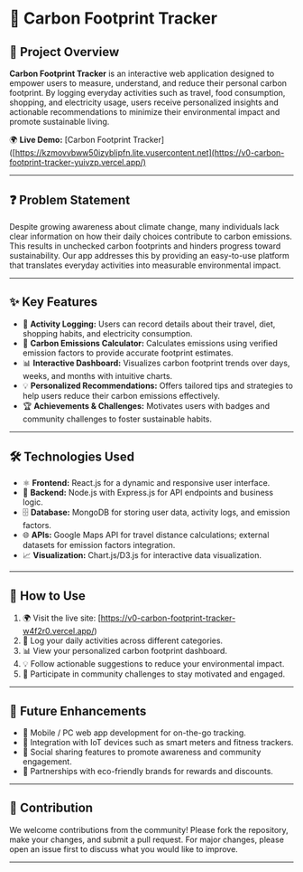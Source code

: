 
# 🌿 Carbon Footprint Tracker

## 📘 Project Overview  
**Carbon Footprint Tracker** is an interactive web application designed to empower users to measure, understand, and reduce their personal carbon footprint. By logging everyday activities such as travel, food consumption, shopping, and electricity usage, users receive personalized insights and actionable recommendations to minimize their environmental impact and promote sustainable living.

🌍 **Live Demo:** [Carbon Footprint Tracker]([https://kzmovvbww50izyblipfn.lite.vusercontent.net](https://v0-carbon-footprint-tracker-yuivzp.vercel.app/)

---

## ❓ Problem Statement  
Despite growing awareness about climate change, many individuals lack clear information on how their daily choices contribute to carbon emissions. This results in unchecked carbon footprints and hinders progress toward sustainability. Our app addresses this by providing an easy-to-use platform that translates everyday activities into measurable environmental impact.

---

## ✨ Key Features  
- 📝 **Activity Logging:** Users can record details about their travel, diet, shopping habits, and electricity consumption.  
- 🧮 **Carbon Emissions Calculator:** Calculates emissions using verified emission factors to provide accurate footprint estimates.  
- 📊 **Interactive Dashboard:** Visualizes carbon footprint trends over days, weeks, and months with intuitive charts.  
- 💡 **Personalized Recommendations:** Offers tailored tips and strategies to help users reduce their carbon emissions effectively.  
- 🏆 **Achievements & Challenges:** Motivates users with badges and community challenges to foster sustainable habits.

---

## 🛠️ Technologies Used  
- ⚛️ **Frontend:** React.js for a dynamic and responsive user interface.  
- 🔧 **Backend:** Node.js with Express.js for API endpoints and business logic.  
- 🗄️ **Database:** MongoDB for storing user data, activity logs, and emission factors.  
- 🌐 **APIs:** Google Maps API for travel distance calculations; external datasets for emission factors integration.  
- 📈 **Visualization:** Chart.js/D3.js for interactive data visualization.

---

## 🚀 How to Use  
1. 🌍 Visit the live site: [https://v0-carbon-footprint-tracker-w4f2r0.vercel.app/)  
2. 📅 Log your daily activities across different categories.  
3. 📊 View your personalized carbon footprint dashboard.  
4. 💡 Follow actionable suggestions to reduce your environmental impact.  
5. 🏅 Participate in community challenges to stay motivated and engaged.

---

## 🔮 Future Enhancements  
- 📱 Mobile / PC web app development for on-the-go tracking.  
- 📶 Integration with IoT devices such as smart meters and fitness trackers.  
- 📢 Social sharing features to promote awareness and community engagement.  
- 🎁 Partnerships with eco-friendly brands for rewards and discounts.

---

## 🤝 Contribution  
We welcome contributions from the community! Please fork the repository, make your changes, and submit a pull request. For major changes, please open an issue first to discuss what you would like to improve.

---

